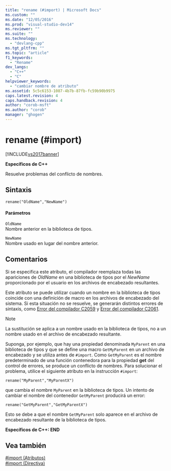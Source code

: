 ```yaml
---
title: "rename (#import) | Microsoft Docs"
ms.custom: ""
ms.date: "12/05/2016"
ms.prod: "visual-studio-dev14"
ms.reviewer: ""
ms.suite: ""
ms.technology: 
  - "devlang-cpp"
ms.tgt_pltfrm: ""
ms.topic: "article"
f1_keywords: 
  - "Rename"
dev_langs: 
  - "C++"
  - "C"
helpviewer_keywords: 
  - "cambiar nombre de atributo"
ms.assetid: 5c5c6153-1087-4b7b-87fb-fc59b90b9975
caps.latest.revision: 4
caps.handback.revision: 4
author: "corob-msft"
ms.author: "corob"
manager: "ghogen"
---
```

# rename (#import)
[!INCLUDE[vs2017banner](../assembler/inline/includes/vs2017banner.md)]

**Específicos de C\+\+**  
  
 Resuelve problemas del conflicto de nombres.  
  
## Sintaxis  
  
```  
rename("OldName","NewName")  
```  
  
#### Parámetros  
 `OldName`  
 Nombre anterior en la biblioteca de tipos.  
  
 `NewName`  
 Nombre usado en lugar del nombre anterior.  
  
## Comentarios  
 Si se especifica este atributo, el compilador reemplaza todas las apariciones de *OldName* en una biblioteca de tipos por el *NewName* proporcionado por el usuario en los archivos de encabezado resultantes.  
  
 Este atributo se puede utilizar cuando un nombre en la biblioteca de tipos coincide con una definición de macro en los archivos de encabezado del sistema.  Si esta situación no se resuelve, se generarán distintos errores de sintaxis, como [Error del compilador C2059](../error-messages/compiler-errors-1/compiler-error-c2059.md) y [Error del compilador C2061](../error-messages/compiler-errors-1/compiler-error-c2061.md).  
  
> [!NOTE]
>  La sustitución se aplica a un nombre usado en la biblioteca de tipos, no a un nombre usado en el archivo de encabezado resultante.  
  
 Suponga, por ejemplo, que hay una propiedad denominada `MyParent` en una biblioteca de tipos y que se define una macro `GetMyParent` en un archivo de encabezado y se utiliza antes de `#import`.  Como `GetMyParent` es el nombre predeterminado de una función contenedora para la propiedad **get** del control de errores, se produce un conflicto de nombres.  Para solucionar el problema, utilice el siguiente atributo en la instrucción `#import`:  
  
```  
rename("MyParent","MyParentX")  
```  
  
 que cambia el nombre `MyParent` en la biblioteca de tipos.  Un intento de cambiar el nombre del contenedor `GetMyParent` producirá un error:  
  
```  
rename("GetMyParent","GetMyParentX")  
```  
  
 Esto se debe a que el nombre `GetMyParent` solo aparece en el archivo de encabezado resultante de la biblioteca de tipos.  
  
 **Específicos de C\+\+: END**  
  
## Vea también  
 [\#import \(Atributos\)](../preprocessor/hash-import-attributes-cpp.md)   
 [\#import \(Directiva\)](../preprocessor/hash-import-directive-cpp.md)
